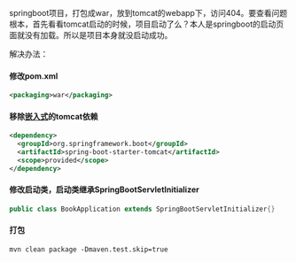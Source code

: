 springboot项目，打包成war，放到tomcat的webapp下，访问404。要查看问题根本，首先看看tomcat启动的时候，项目启动了么？本人是springboot的启动页面就没有加载。所以是项目本身就没启动成功。

解决办法：

#### 修改pom.xml

```xml
<packaging>war</packaging>
```

#### 移除[嵌入式](https://so.csdn.net/so/search?q=嵌入式)的tomcat依赖

```xml
<dependency>
  <groupId>org.springframework.boot</groupId>
  <artifactId>spring-boot-starter-tomcat</artifactId>
  <scope>provided</scope>
</dependency>
```

#### 修改启动类，启动类继承SpringBootServletInitializer

```java
public class BookApplication extends SpringBootServletInitializer{}
```

#### 打包

```shell
mvn clean package -Dmaven.test.skip=true
```

